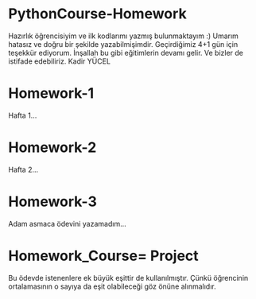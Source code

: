 # PythonCourse-Homework
Hazırlık öğrencisiyim ve ilk kodlarımı yazmış bulunmaktayım :) Umarım hatasız ve doğru bir şekilde yazabilmişimdir. Geçirdiğimiz 4+1 gün için teşekkür ediyorum. İnşallah bu 
gibi eğitimlerin devamı gelir. Ve bizler de istifade edebiliriz.
Kadir YÜCEL

# Homework-1
Hafta 1...

# Homework-2
Hafta 2...

#  Homework-3
Adam asmaca ödevini yazamadım...

# Homework_Course= Project
Bu ödevde istenenlere ek büyük eşittir de kullanılmıştır. Çünkü öğrencinin ortalamasının o sayıya da eşit olabileceği göz önüne alınmalıdır.

